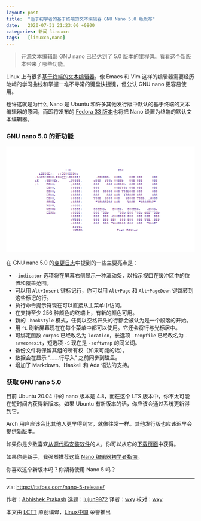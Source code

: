 ```yaml
---
layout: post
title:	"适于初学者的基于终端的文本编辑器 GNU Nano 5.0 版发布"
date:	2020-07-31 21:23:00 +0800 
categories:	新闻 linuxcn 
tags:	[linuxcn,nano]
---
```




> 
> 开源文本编辑器 GNU nano 已经达到了 5.0 版本的里程碑。看看这个新版本带来了哪些功能。
> 
> 
> 


Linux 上有很多[基于终端的文本编辑器](https://itsfoss.com/nano-editor-guide/)。像 Emacs 和 Vim 这样的编辑器需要经历陡峭的学习曲线和掌握一堆不寻常的键盘快捷键，但公认 GNU nano 更容易使用。


也许这就是为什么 Nano 是 Ubuntu 和许多其他发行版中默认的基于终端的文本编辑器的原因，而即将发布的 [Fedora 33 版本](https://itsfoss.com/fedora-33/)也将把 Nano 设置为终端的默认文本编辑器。


### GNU nano 5.0 的新功能


![](/Asserts/Images/album/202007/31/215603d76zv7mjz8ef7nie.png)


在 GNU nano 5.0 的[变更日志](https://www.nano-editor.org/news.php)中提到的一些主要亮点是：


* `-indicator` 选项将在屏幕右侧显示一种滚动条，以指示视口在缓冲区中的位置和覆盖范围。
* 可以用 `Alt+Insert` 键标记行，你可以用 `Alt+Page` 和 `Alt+PageDown` 键跳转到这些标记的行。
* 执行命令提示符现在可以直接从主菜单中访问。
* 在支持至少 256 种颜色的终端上，有新的颜色可用。
* 新的 `-bookstyle` 模式，任何以空格开头的行都会被认为是一个段落的开始。
* 用 `^L` 刷新屏幕现在在每个菜单中都可以使用。它还会将行与光标居中。
* 可绑定函数 `curpos` 已经改名为 `location`，长选项 `-tempfile` 已经改名为 `-saveonexit`，短选项 `-S` 现在是 `-softwrap` 的同义词。
* 备份文件将保留其组的所有权（如果可能的话）。
* 数据会在显示 “……行写入” 之前同步到磁盘。
* 增加了 Markdown、Haskell 和 Ada 语法的支持。


### 获取 GNU nano 5.0


目前 Ubuntu 20.04 中的 nano 版本是 4.8，而在这个 LTS 版本中，你不太可能在短时间内获得新版本。如果 Ubuntu 有新版本的话，你应该会通过系统更新得到它。


Arch 用户应该会比其他人更早得到它，就像往常一样。其他发行版也应该迟早会提供新版本。


如果你是少数喜欢[从源代码安装软件](https://itsfoss.com/install-software-from-source-code/)的人，你可以从它的[下载页面](https://www.nano-editor.org/download.php)中获得。


如果你是新手，我强烈推荐这篇 [Nano 编辑器初学者指南](https://itsfoss.com/nano-editor-guide/)。


你喜欢这个新版本吗？你期待使用 Nano 5 吗？




---


via: <https://itsfoss.com/nano-5-release/>


作者：[Abhishek Prakash](https://itsfoss.com/author/abhishek/) 选题：[lujun9972](https://github.com/lujun9972) 译者：[wxy](https://github.com/wxy) 校对：[wxy](https://github.com/wxy)


本文由 [LCTT](https://github.com/LCTT/TranslateProject) 原创编译，[Linux中国](https://linux.cn/) 荣誉推出
